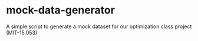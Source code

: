 # mock-data-generator
A simple script to generate a mock dataset for our optimization class project (MIT-15.053)
